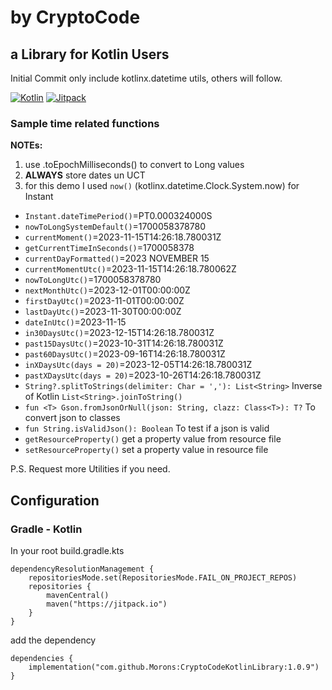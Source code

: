 # by CryptoCode

## a Library for Kotlin Users

Initial Commit only include kotlinx.datetime utils, others will follow.

[![Kotlin](https://img.shields.io/badge/kotlin-1.9.20-blue.svg?logo=kotlin)](http://kotlinlang.org)
[![Jitpack](https://jitpack.io/v/Morons/CryptoCodeKotlinLibrary.svg)](https://jitpack.io/#Morons/CryptoCodeKotlinLibrary)

### Sample time related functions

**NOTEs:**
1. use .toEpochMilliseconds() to convert to Long values
2. **ALWAYS** store dates un UCT 
3. for this demo I used `now()` (kotlinx.datetime.Clock.System.now) for Instant

* `Instant.dateTimePeriod()`=PT0.000324000S
* `nowToLongSystemDefault()`=1700058378780
* `currentMoment()`=2023-11-15T14:26:18.780031Z
* `getCurrentTimeInSeconds()`=1700058378
* `currentDayFormatted()`=2023 NOVEMBER 15
* `currentMomentUtc()`=2023-11-15T14:26:18.780062Z
* `nowToLongUtc()`=1700058378780
* `nextMonthUtc()`=2023-12-01T00:00:00Z
* `firstDayUtc()`=2023-11-01T00:00:00Z
* `lastDayUtc()`=2023-11-30T00:00:00Z
* `dateInUtc()`=2023-11-15
* `in30DaysUtc()`=2023-12-15T14:26:18.780031Z
* `past15DaysUtc()`=2023-10-31T14:26:18.780031Z
* `past60DaysUtc()`=2023-09-16T14:26:18.780031Z
* `inXDaysUtc(days = 20)`=2023-12-05T14:26:18.780031Z
* `pastXDaysUtc(days = 20)`=2023-10-26T14:26:18.780031Z
* `String?.splitToStrings(delimiter: Char = ','): List<String>` Inverse of Kotlin `List<String>.joinToString()`
* `fun <T> Gson.fromJsonOrNull(json: String, clazz: Class<T>): T?`  To convert json to classes
* `fun String.isValidJson(): Boolean` To test if a json is valid
* `getResourceProperty()` get a property value from resource file
* `setResourceProperty()` set a property value in resource file

P.S. Request more Utilities if you need.

## Configuration

### Gradle - Kotlin

In your root build.gradle.kts

```
dependencyResolutionManagement {
	repositoriesMode.set(RepositoriesMode.FAIL_ON_PROJECT_REPOS)
	repositories {
		mavenCentral()
		maven("https://jitpack.io")
	}
}
```
add the dependency
```
dependencies {
	implementation("com.github.Morons:CryptoCodeKotlinLibrary:1.0.9")
}
```